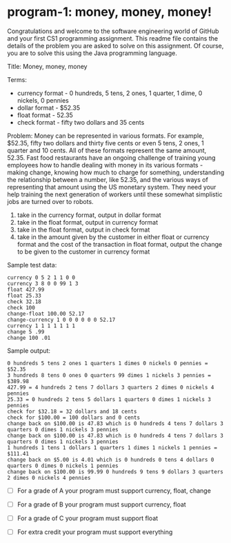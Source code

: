 # program-1: money, money, money!
Congratulations and welcome to the software engineering world of GitHub and your first CS1 programming assignment. This readme file contains the details of the problem you are asked to solve on this assignment. Of course, you are to solve this using the Java programming language. 


Title: Money, money, money

Terms: 
-  currency format - 0 hundreds, 5 tens, 2 ones, 1 quarter, 1 dime, 0 nickels, 0 pennies
-  dollar format - $52.35
-  float format - 52.35
-  check format - fifty two dollars and 35 cents
  
Problem: Money can be represented in various formats. For example, $52.35, fifty two dollars and thirty five cents or even 5 tens, 2 ones, 1 quarter and 10 cents. All of these formats represent the same amount, 52.35. Fast food restaurants have an ongoing challenge of training young employees how to handle dealing with money in its various formats - making change, knowing how much to charge for something, understanding the relationship between a number, like 52.35, and the various ways of representing that amount using the US monetary system. They need your help training the next generation of workers until these somewhat simplistic jobs are turned over to robots. 

1. take in the currency format, output in dollar format
2. take in the float format, output in currency format
3. take in the float format, output in check format
4. take in the amount given by the customer in either float or currency format and the cost of the transaction in float format, output the change to be given to the customer in currency format

Sample test data:
```
currency 0 5 2 1 1 0 0
currency 3 8 0 0 99 1 3
float 427.99
float 25.33
check 32.18
check 100
change-float 100.00 52.17
change-currency 1 0 0 0 0 0 0 52.17
currency 1 1 1 1 1 1 1
change 5 .99
change 100 .01
```

Sample output:
```
0 hundreds 5 tens 2 ones 1 quarters 1 dimes 0 nickels 0 pennies = $52.35
3 hundreds 8 tens 0 ones 0 quarters 99 dimes 1 nickels 3 pennies = $389.98
427.99 = 4 hundreds 2 tens 7 dollars 3 quarters 2 dimes 0 nickels 4 pennies
25.33 = 0 hundreds 2 tens 5 dollars 1 quarters 0 dimes 1 nickels 3 pennies
check for $32.18 = 32 dollars and 18 cents
check for $100.00 = 100 dollars and 0 cents
change back on $100.00 is 47.83 which is 0 hundreds 4 tens 7 dollars 3 quarters 0 dimes 1 nickels 3 pennies
change back on $100.00 is 47.83 which is 0 hundreds 4 tens 7 dollars 3 quarters 0 dimes 1 nickels 3 pennies
1 hundreds 1 tens 1 dollars 1 quarters 1 dimes 1 nickels 1 pennies = $111.41
change back on $5.00 is 4.01 which is 0 hundreds 0 tens 4 dollars 0 quarters 0 dimes 0 nickels 1 pennies
change back on $100.00 is 99.99 0 hundreds 9 tens 9 dollars 3 quarters 2 dimes 0 nickels 4 pennies
```

- [ ] For a grade of A your program must support currency, float, change
- [ ] For a grade of B your program must support currency, float
- [ ] For a grade of C your program must support float
- [ ] For extra credit your program must support everything


